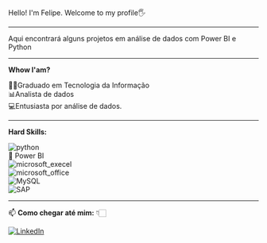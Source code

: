 <div style="display: inline_block">
  
Hello! I'm Felipe. Welcome to my profile🖐

--------------------------------------------------------------------

Aqui encontrará alguns projetos em análise de dados com Power BI e Python



--------------------------------------------------------------------

**Whow I'am?**
  
👨‍🎓Graduado em Tecnologia da Informação<br>
📊Analista de dados<br>
💻Entusiasta por análise de dados.
  
--------------------------------------------------------------------

**Hard Skills:**<br/>
  
  <img aling="center" alt="python" src="https://img.shields.io/badge/Python-14354C?style=for-the-badge&logo=python&logoColor=white"/>
  <br/>
  🧮 Power BI
  <br/>
  <img aling="center" alt="microsoft_execel" src="https://img.shields.io/badge/Microsoft_Excel-217346?style=for-the-badge&logo=microsoft-excel&logoColor=white"/>
  <br/>
  <img aling="center" alt="microsoft_office" src="https://img.shields.io/badge/Microsoft_Office-D83B01?style=for-the-badge&logo=microsoft-office&logoColor=white"/>
  <br/>
   <img aling="center" alt="MySQL" src="https://img.shields.io/badge/MySQL-00000F?style=for-the-badge&logo=mysql&logoColor=white"/>
  <br/>
  <img aling="center" alt="SAP" src="https://img.shields.io/badge/SAP-0FAAFF?style=for-the-badge&logo=sap&logoColor=white"/>

 --------------------------------------------------------------------
  📫 **Como chegar até mim:** 👇🏻<br/>
  
[![LinkedIn](https://img.shields.io/badge/LinkedIn-0077B5?style=for-the-badge&logo=linkedin&logoColor=white)](https://www.linkedin.com/in/felipe-henrique-almeida-287b80190/)

</div>

